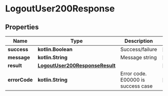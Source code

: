 
# LogoutUser200Response

## Properties
Name | Type | Description | Notes
------------ | ------------- | ------------- | -------------
**success** | **kotlin.Boolean** | Success/failure |  [optional]
**message** | **kotlin.String** | Message string |  [optional]
**result** | [**LogoutUser200ResponseResult**](LogoutUser200ResponseResult.md) |  |  [optional]
**errorCode** | **kotlin.String** | Error code. E00000 is success case |  [optional]



